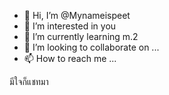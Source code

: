 - 👋 Hi, I’m @Mynameispeet
- 👀 I’m interested in you
- 🌱 I’m currently learning m.2
- 💞️ I’m looking to collaborate on ...
- 📫 How to reach me ...

มีใจก็แชทมา
